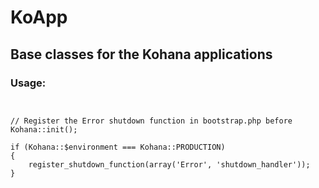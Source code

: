 # KoApp
## Base classes for the Kohana applications
### Usage:
<pre><code>

// Register the Error shutdown function in bootstrap.php before Kohana::init();

if (Kohana::$environment === Kohana::PRODUCTION)
{
    register_shutdown_function(array('Error', 'shutdown_handler'));
}

</code></pre>